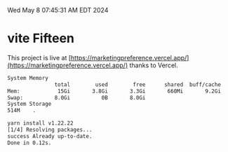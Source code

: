 Wed May  8 07:45:31 AM EDT 2024

# vite Fifteen


This project is live at [https://marketingpreference.vercel.app/](https://marketingpreference.vercel.app/) thanks to Vercel.

```bash
System Memory
               total        used        free      shared  buff/cache   available
Mem:            15Gi       3.8Gi       3.3Gi       660Mi       9.2Gi        11Gi
Swap:          8.0Gi          0B       8.0Gi
System Storage
514M	.
```
```bash
yarn install v1.22.22
[1/4] Resolving packages...
success Already up-to-date.
Done in 0.12s.
```
```bash
